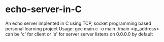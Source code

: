 # echo-server-in-C
An echo server implented in C using TCP, socket programming based personal learning project
Usage:
gcc main.c -o main
./main <ip_address> <port> <mode>
<mode> can be 'c' for client or 's' for server
server listens on 0.0.0.0 by default
